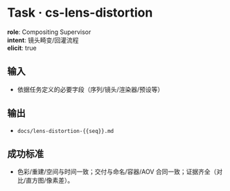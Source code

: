 # Task · cs-lens-distortion

**role**: Compositing Supervisor  
**intent**: 镜头畸变/回灌流程  
**elicit**: true

## 输入

- 依据任务定义的必要字段（序列/镜头/渲染器/预设等）

## 输出

- `docs/lens-distortion-{{seq}}.md`

## 成功标准

- 色彩/重建/空间与时间一致；交付与命名/容器/AOV 合同一致；证据齐全（对比/直方图/像素差）。
